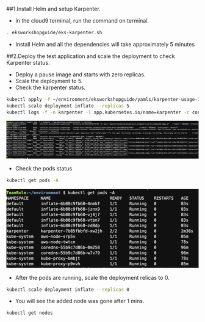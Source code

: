 ##1.Install Helm and setup Karpenter.
* In the cloud9 terminal, run the command on terminal.
```bash
. eksworkshopguide/eks-karpenter.sh

```
* Install Helm and all the dependencies will take approximately 5 minutes

##2.Deploy the test application and scale the deployment to check Karpenter status.
* Deploy a pause image and starts with zero replicas.
* Scale the deployment to 5.
* Check the karpenter status.
```bash
kubectl apply -f ~/environment/eksworkshopguide/yamls/karpenter-usage-1.yaml
kubectl scale deployment inflate --replicas 5
kubectl logs -f -n karpenter -l app.kubernetes.io/name=karpenter -c controller

```
![karpenter-status](./screenshots/2-karpenter.png)
* Check the pods status
```bash
kubectl get pods -A

```
![karpenter-pods](./screenshots/2-karpenter-pods.png)
* After the pods are running, scale the deployment relicas to 0.
```bash
kubectl scale deployment inflate --replicas 0

```
* You will see the added node was gone after 1 mins.
```bash
kubectl get nodes

```
